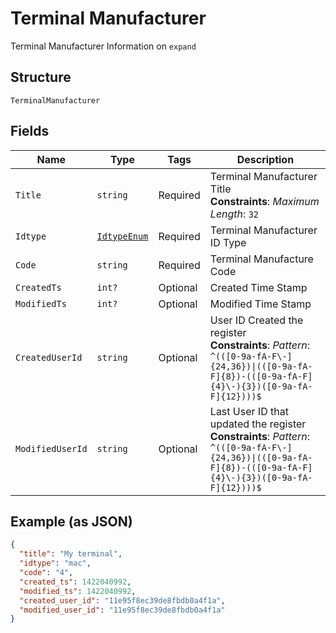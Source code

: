 
# Terminal Manufacturer

Terminal Manufacturer Information on `expand`

## Structure

`TerminalManufacturer`

## Fields

| Name | Type | Tags | Description |
|  --- | --- | --- | --- |
| `Title` | `string` | Required | Terminal Manufacturer Title<br>**Constraints**: *Maximum Length*: `32` |
| `Idtype` | [`IdtypeEnum`](../../doc/models/idtype-enum.md) | Required | Terminal Manufacturer ID Type |
| `Code` | `string` | Required | Terminal Manufacture Code |
| `CreatedTs` | `int?` | Optional | Created Time Stamp |
| `ModifiedTs` | `int?` | Optional | Modified Time Stamp |
| `CreatedUserId` | `string` | Optional | User ID Created the register<br>**Constraints**: *Pattern*: `^(([0-9a-fA-F\-]{24,36})\|(([0-9a-fA-F]{8})-(([0-9a-fA-F]{4}\-){3})([0-9a-fA-F]{12})))$` |
| `ModifiedUserId` | `string` | Optional | Last User ID that updated the register<br>**Constraints**: *Pattern*: `^(([0-9a-fA-F\-]{24,36})\|(([0-9a-fA-F]{8})-(([0-9a-fA-F]{4}\-){3})([0-9a-fA-F]{12})))$` |

## Example (as JSON)

```json
{
  "title": "My terminal",
  "idtype": "mac",
  "code": "4",
  "created_ts": 1422040992,
  "modified_ts": 1422040992,
  "created_user_id": "11e95f8ec39de8fbdb0a4f1a",
  "modified_user_id": "11e95f8ec39de8fbdb0a4f1a"
}
```

